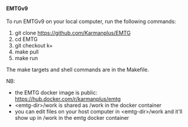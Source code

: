 #### EMTGv9

To run EMTGv9 on your local computer, run the following commands:
1. git clone https://github.com/Karmanplus/EMTG
1. cd EMTG
1. git checkout k+
1. make pull
1. make run

The make targets and shell commands are in the Makefile.

NB:
- the EMTG docker image is public: https://hub.docker.com/r/karmanplus/emtg
- \<emtg-dir\>/work is shared as /work in the docker container
- you can edit files on your host computer in \<emtg-dir\>/work and it'll show up in /work in the emtg docker container

